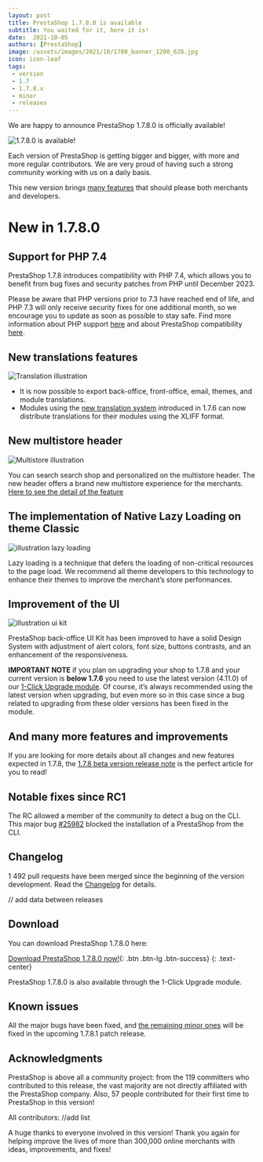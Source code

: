 ```yaml
---
layout: post
title: PrestaShop 1.7.8.0 is available
subtitle: You waited for it, here it is!
date:  2021-10-05
authors: [PrestaShop]
image: /assets/images/2021/10/1780_banner_1200_628.jpg
icon: icon-leaf
tags:
 - version
 - 1.7
 - 1.7.8.x
 - minor
 - releases
---
```


We are happy to announce PrestaShop 1.7.8.0 is officially available!

![1.7.8.0 is available!](/assets/images/2021/10/1780_banner_1200_628.jpg)

Each version of PrestaShop is getting bigger and bigger, with more and more regular contributors. We are very proud of having such a strong community working with us on a daily basis.

This new version brings [many features](https://build.prestashop.com/news/prestashop-1-7-8-0-beta-release/) that should please both merchants and developers. 

# New in 1.7.8.0

## Support for PHP 7.4

PrestaShop 1.7.8 introduces compatibility with PHP 7.4, which allows you to benefit from bug fixes and security patches from PHP until December 2023. 

Please be aware that PHP versions prior to 7.3 have reached end of life, and PHP 7.3 will only receive security fixes for one additional month, so we encourage you to update as soon as possible to stay safe. Find more information about PHP support [here](https://www.php.net/supported-versions.php) and about PrestaShop compatibility [here](https://devdocs.prestashop.com/1.7/basics/installation/system-requirements/).

## New translations features

![Translation illustration](/assets/images/2021/10/illustration_translation.png)

* It is now possible to export back-office, front-office, email, themes, and module translations.
* Modules using the [new translation system](https://devdocs.prestashop.com/1.7/modules/creation/module-translation/new-system/) introduced in 1.7.6 can now distribute translations for their modules using the XLIFF format.

##  New multistore header

![Multistore illustration](/assets/images/2021/10/illustration_multistore.png)
 
You can search search shop and personalized on the multistore header. The new header offers a brand new multistore experience for the merchants.
[Here to see the detail of the feature](https://build.prestashop.com/news/multistore-news-in-1.7.8/) 

## The implementation of Native Lazy Loading on theme Classic

![illustration lazy loading](/assets/images/2021/10/illustration_lazy_loading.png)

Lazy loading is a technique that defers the loading of non-critical resources to the page load. We recommend all theme developers to this technology to enhance their themes to improve the merchant’s store performances.

## Improvement of the UI

![illustration ui kit](/assets/images/2021/10/illustration_ui_kit.png)

PrestaShop back-office UI Kit has been improved to have a solid Design System with adjustment of alert colors, font size, buttons contrasts, and an enhancement of the responsiveness.

**IMPORTANT NOTE** if you plan on upgrading your shop to 1.7.8 and your current version is **below 1.7.6** you need to use the latest version (4.11.0) of our [1-Click Upgrade module](https://github.com/PrestaShop/autoupgrade). Of course, it’s always recommended using the latest version when upgrading, but even more so in this case since a bug related to upgrading from these older versions has been fixed in the module.

## And many more features and improvements
If you are looking for more details about all changes and new features expected in 1.7.8, the [1.7.8 beta version release note](https://build.prestashop.com/news/prestashop-1-7-8-0-beta-release/) is the perfect article for you to read!

## Notable fixes since RC1
The RC allowed a member of the community to detect a bug on the CLI. 
This major bug [#25982](https://github.com/PrestaShop/PrestaShop/issues/25959) blocked the installation of a PrestaShop from the CLI. 

## Changelog

1 492 pull requests have been merged since the beginning of the version development. Read the [Changelog](https://github.com/PrestaShop/PrestaShop/releases/tag/1.7.8.0) for details. 

// add data between releases

## Download

You can download PrestaShop 1.7.8.0 here:

[Download PrestaShop 1.7.8.0 now!](https://www.prestashop.com/en/developers-versions){: .btn .btn-lg .btn-success}
{: .text-center}
 
PrestaShop 1.7.8.0 is also available through the 1-Click Upgrade module. 

## Known issues

All the major bugs have been fixed, and [the remaining minor ones](https://github.com/PrestaShop/PrestaShop/issues?q=+is%3Aissue+milestone%3A1.7.8.1+) will be fixed in the upcoming 1.7.8.1 patch release.

## Acknowledgments

PrestaShop is above all a community project: from the 119 committers who contributed to this release, the vast majority are not directly affiliated with the PrestaShop company. Also, 57 people contributed for their first time to PrestaShop in this version!

All contributors:
//add list

A huge thanks to everyone involved in this version!
Thank you again for helping improve the lives of more than 300,000 online merchants with ideas, improvements, and fixes!

